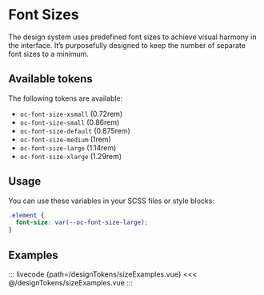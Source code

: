 # Font Sizes

The design system uses predefined font sizes to achieve visual harmony in the interface. It’s purposefully designed to keep the number of separate font sizes to a minimum.

## Available tokens

The following tokens are available:

- `oc-font-size-xsmall` (0.72rem)
- `oc-font-size-small` (0.86rem)
- `oc-font-size-default` (0.875rem)
- `oc-font-size-medium` (1rem)
- `oc-font-size-large` (1.14rem)
- `oc-font-size-xlarge` (1.29rem)

## Usage

You can use these variables in your SCSS files or style blocks:

```scss
.element {
  font-size: var(--oc-font-size-large);
}
```

## Examples

::: livecode {path=/designTokens/sizeExamples.vue}
<<< @/designTokens/sizeExamples.vue
:::
